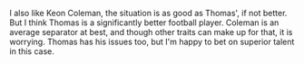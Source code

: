 I also like Keon Coleman, the situation is as good as Thomas', if not better. But I think Thomas is a significantly better football player. Coleman is an average separator at best, and though other traits can make up for that, it is worrying. Thomas has his issues too, but I'm happy to bet on superior talent in this case.
